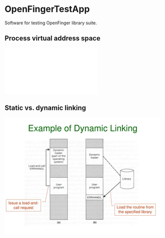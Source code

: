 # OpenFingerTestApp
Software for testing OpenFinger library suite.

## Process virtual address space
![Program memory layout](Program_memory_layout.pdf)

## Static vs. dynamic linking
![Static vs. dynamic linking](example-of-dynamic-linking.jpg)
